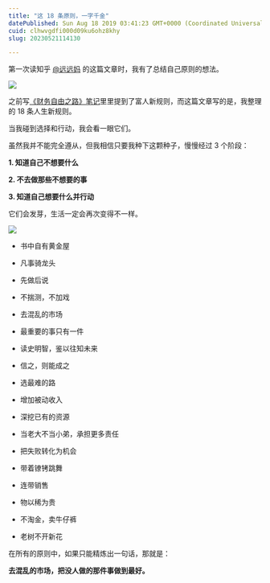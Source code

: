 ```yaml
---
title: "这 18 条原则，一字千金"
datePublished: Sun Aug 18 2019 03:41:23 GMT+0000 (Coordinated Universal Time)
cuid: clhwvgdfi000d09ku6ohz8khy
slug: 20230521114130

---
```


第一次读知乎 [@远远妈](http://t.cn/AiHFvFRt) 的这篇文章时，我有了总结自己原则的想法。

![](https://cdn.hashnode.com/res/hashnode/image/upload/v1684640443603/676485d7-8c53-45f2-a9d7-3d5df93b3047.png)

之前写[《财务自由之路》笔记](http://mp.weixin.qq.com/s?__biz=MzI3MzU5MDA1OQ==&mid=2247485512&idx=1&sn=0437e9a129aed120c65f87829e18148c&chksm=eb21ba0cdc56331a500d34bab9a817be06a8e4634875289e0f524914d4312263c6f5f4b37402&scene=21#wechat_redirect)里里提到了富人新规则，而这篇文章写的是，我整理的 18 条人生新规则。

当我碰到选择和行动，我会看一眼它们。

虽然我并不能完全遵从，但我相信只要我种下这颗种子，慢慢经过 3 个阶段：

**1\. 知道自己不想要什么**

**2\. 不去做那些不想要的事**

**3\. 知道自己想要什么并行动**

它们会发芽，生活一定会再次变得不一样。

![](https://cdn.hashnode.com/res/hashnode/image/upload/v1684640463969/68e82a35-e126-4830-ae81-5980c4b886b8.png)

* 书中自有黄金屋
    
* 凡事骑龙头
    
* 先做后说
    
* 不揣测，不加戏
    
* 去混乱的市场
    
* 最重要的事只有一件
    
* 读史明智，鉴以往知未来
    
* 信之，则能成之
    
* 选最难的路
    
* 增加被动收入
    
* 深挖已有的资源
    
* 当老大不当小弟，承担更多责任
    
* 把失败转化为机会
    
* 带着镣铐跳舞
    
* 连带销售
    
* 物以稀为贵
    
* 不淘金，卖牛仔裤
    
* 老树不开新花
    

在所有的原则中，如果只能精炼出一句话，那就是：

**去混乱的市场，把没人做的那件事做到最好。**